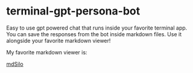# terminal-gpt-persona-bot

Easy to use gpt powered chat that runs inside your favorite terminal app. 
You can save the responses from the bot inside markdown files. Use it alongside your favorite markdown viewer!

My favorite markdown viewer is: 


[mdSilo](https://mdsilo.com/)
